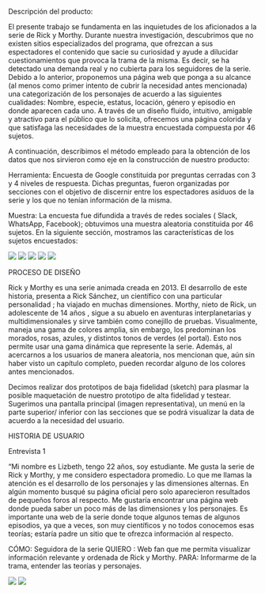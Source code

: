 Descripción del producto:

El presente trabajo se fundamenta en las inquietudes de los aficionados a la serie de Rick y Morthy. Durante nuestra investigación, descubrimos que no existen sitios especializados del programa, que ofrezcan a sus espectadores el contenido que sacie su curiosidad y ayude a dilucidar cuestionamientos que provoca la trama de la misma. Es decir, se ha detectado una demanda real y no cubierta para los seguidores de la serie. Debido a lo anterior, proponemos una página web que ponga a su alcance (al menos como primer intento de cubrir la necesidad antes mencionada) una categorización de los personajes de acuerdo a las siguientes cualidades: Nombre, especie, estatus, locación, género y episodio en donde aparecen cada uno.
A través de un diseño fluido, intuitivo, amigable y atractivo para el público que lo solicita, ofrecemos una página colorida y que satisfaga las necesidades de la muestra encuestada compuesta por  46 sujetos. 

A continuación, describimos el método empleado para la obtención de los datos que nos sirvieron como eje en la construcción de nuestro producto:

   Herramienta: Encuesta de Google constituida por preguntas cerradas con 3 y 4 niveles de respuesta. Dichas preguntas, fueron organizadas por secciones con el objetivo de discernir entre los espectadores asiduos de la serie y los que no tenían información de la misma. 

   Muestra: La encuesta fue difundida a través de redes sociales ( Slack, WhatsApp, Facebook); obtuvimos una muestra aleatoria constituida por 46 sujetos. En la siguiente sección, mostramos las características de los sujetos encuestados:

![](./README.IMAGDATALOVERS/seccion-1.png)
![](./README.IMAGDATALOVERS/seccion-2.png)
![](./README.IMAGDATALOVERS/seccion-3.png)
![](./README.IMAGDATALOVERS/seccion-4.png)
![](./README.IMAGDATALOVERS/seccion-5.png)

   PROCESO DE DISEÑO

Rick y Morthy es una serie animada creada en 2013. El desarrollo de este historia, presenta a Rick Sánchez, un científico con una particular personalidad ; ha viajado en muchas dimensiones. Morthy, nieto de Rick, un adolescente  de 14 años , sigue a su  abuelo en aventuras interplanetarias y multidimensionales y sirve también como conejillo de pruebas.
Visualmente, maneja una gama de colores amplia, sin embargo, los predominan los morados, rosas, azules, y distintos  tonos  de  verdes (el portal). Esto nos permite usar una gama dinámica que represente la serie. Además, al acercarnos a los usuarios de manera aleatoria, nos mencionan que, aún sin haber visto un capítulo completo, pueden recordar alguno de los colores antes mencionados.

Decimos realizar dos prototipos de baja fidelidad  (sketch) para plasmar la posible maquetación de nuestro prototipo de alta fidelidad y testear. Sugerimos  una pantalla principal (imagen representativa), un menú en la parte superior/ inferior con las secciones que se podrá visualizar la data de acuerdo a la necesidad del usuario.



HISTORIA DE USUARIO

Entrevista 1

“Mi nombre es Lizbeth, tengo 22 años, soy estudiante. Me gusta la serie de Rick y Morthy, y me considero espectadora promedio.
Lo que me llamas la atención es  el desarrollo de los personajes y las dimensiones alternas. En algún momento busqué su página oficial pero solo aparecieron resultados de pequeños  foros al respecto. Me gustaría encontrar una página web donde pueda saber un poco más de las dimensiones y los personajes.
Es importante una  web de la serie donde toque algunos temas de algunos episodios, ya que a veces, son muy científicos y no todos conocemos esas teorías;  estaría padre un sitio que te ofrezca información al respecto.


CÓMO: Seguidora de la serie 
QUIERO : Web fan que me permita visualizar información relevante y ordenada de Rick y Morthy.
PARA: Informarme de la trama, entender las teorías  y personajes. 

![](./README.IMAGDATALOVERS/sketch-uno.png)
![](./README.IMAGDATALOVERS/sketch-dos.png)

